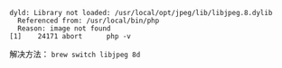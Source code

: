 ```Plain
dyld: Library not loaded: /usr/local/opt/jpeg/lib/libjpeg.8.dylib
  Referenced from: /usr/local/bin/php
  Reason: image not found
[1]    24171 abort      php -v
```

解决方法： `brew switch libjpeg 8d`